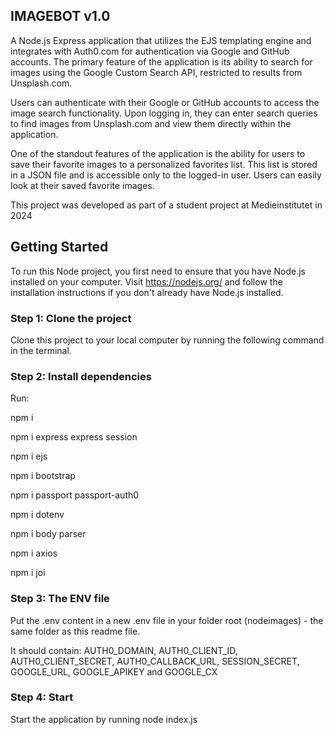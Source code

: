 ## IMAGEBOT v1.0

A Node.js Express application that utilizes the EJS templating engine and integrates with Auth0.com for authentication via Google and GitHub accounts. The primary feature of the application is its ability to search for images using the Google Custom Search API, restricted to results from Unsplash.com.

Users can authenticate with their Google or GitHub accounts to access the image search functionality. Upon logging in, they can enter search queries to find images from Unsplash.com and view them directly within the application.

One of the standout features of the application is the ability for users to save their favorite images to a personalized favorites list. This list is stored in a JSON file and is accessible only to the logged-in user. Users can easily look at their saved favorite images.

This project was developed as part of a student project at Medieinstitutet in 2024

## Getting Started
To run this Node project, you first need to ensure that you have Node.js installed on your computer. Visit https://nodejs.org/ and follow the installation instructions if you don't already have Node.js installed.

### Step 1: Clone the project
Clone this project to your local computer by running the following command in the terminal.

### Step 2: Install dependencies
Run: 

npm i

npm i express express session

npm i ejs

npm i bootstrap

npm i passport passport-auth0

npm i dotenv

npm i body parser

npm i axios

npm i joi


### Step 3: The ENV file
Put the .env content in a new .env file in your folder root (nodeimages) - the same folder as this readme file. 

It should contain: 
AUTH0_DOMAIN, AUTH0_CLIENT_ID, AUTH0_CLIENT_SECRET, AUTH0_CALLBACK_URL, SESSION_SECRET, GOOGLE_URL, GOOGLE_APIKEY and GOOGLE_CX

### Step 4: Start
Start the application by running node index.js
